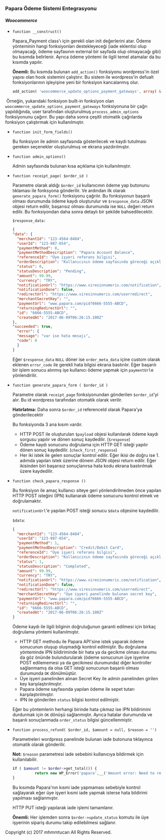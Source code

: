 ### Papara Ödeme Sistemi Entegrasyonu
#### *Woocommerce*

* `function __construct()`

  Papara_Payment class'ı için gerekli olan init değerlerini atar. Ödeme yönteminin hangi fonksiyonları destekleyeceği (iade eklentisi olup olmayacağı, ödeme sayfasının external bir sayfada olup olmayacağı gibi) bu kısımda belirlenir. Ayrıca ödeme yöntemi ile ilgili temel atamalar da bu kısımda yapılır.

  **Önemli:** Bu kısımda bulunan `add_action()` fonksiyonu wordpress'in özel yapısı olan hook sistemini çalıştırır. Bu sistem ile wordpress'in defualt fonksiyonlarının işleyişine yeni bir fonksiyon kancalanmış olur.

  ```php
  add_action( 'woocommerce_update_options_payment_gateways', array( &$this, 'process_admin_options' ));
  ```

  Örneğin, yukarıdaki fonksiyon built-in fonksiyon olan `woocommerce_update_options_payment_gateways` fonksiyonuna bir çağrı yapıldığında, user tarafından oluşturulmuş `process_admin_options` fonksiyonunu çağırır. Bu yapı daha sonra çeşitli otomatik çağrılarda fonksiyon çalıştırmak için kullanılmıştır.

* `function init_form_fields()`

  Bu fonksiyon ile admin sayfasında gösterilecek ve kaydı tutulması gereken seçenekler oluşturulmuş ve ekrana yazdırılmıştır.

* `function admin_options()`

  Admin sayfasında bulunan kısa açıklama için kullanılmıştır.

* `function receipt_page( $order_id )`

  Parametre olarak aldığı `$order_id` kullanıcının ödeme yap butonunu tıklaması ile fonksyona gönderilir. Ve ardından ilk olarak `generate_papara_form()` fonksiyonu çağrılır. Bu fonksiyonun başarılı olması durumunda ödeme kaydı oluşturulur ve `$response_data` JSON objesi return edilir, başarısız olması durumunda ise `NULL` değeri return edilir. Bu fonksiyondan daha sonra detaylı bir şekilde bahsedilecektir.

  `$response_data:`
  ```JSON
  {
  "data": {
    "merchantId": "123-4564-8484",
    "userId": "123-987-654",
    "paymentMethod": 0,
    "paymentMethodDescription": "Papara Account Balance",
    "referenceId": "Üye işyeri referans bilgisi",
    "orderDescription": "Kullanıcının ödeme sayfasında göreceği açıklama",
    "status": 0,
    "statusDescription": "Pending",
    "amount": 99.99,
    "currency": "TRY",
    "notificationUrl": "https://www.viresinnumeris.com/notification",
    "notificationDone": false,
    "redirectUrl": "https://www.viresinnumeris.com/userredirect",
    "merchantSecretKey": "",
    "paymentUrl": "www.papara.com/pid?6666-5555-ABCD",
    "returningRedirectUrl": "",
    "id": "6666-5555-ABCD",
    "createdAt": "2017-06-09T06:26:15.100Z"
  },
  "succeeded": true,
    "error": {
    "message": "var ise hata mesajı",
    "code": 0
    }
  }
  ```
  Eğer `$response_data` `NULL` döner ise `order_meta_data` içine custom olarak eklenen `error_code` ile gerekli hata bilgisi ekrana bastırılır. Eğer başarılı bir işlem sonucu alınmış işe kullanıcı ödeme yapmak için `paymentUrl`e yönlendirilir.

* `function generate_papara_form ( $order_id )`

  Parametre olarak `receipt_page` fonksiyonundan gönderilen `$order_id`'yi alır. Bu id wordpress tarafından otomatik olarak verilir.

  **Hatırlatma:** Daha sonra `$order_id` referenceId olarak Papara'ya gönderilecektir

  Bu fonksiyonda 3 ana kısım vardır.

     *  HTTP POST ile oluşturulan `$payload` objesi kullanılarak ödeme kaydı sorgusu yapılır ve dönen sonuç kaydedilir. (`$response`)
     *  Ödeme kaydı sonucunu doğrulama için HTTP GET isteği yapılır dönen sonuç kaydedilir. (`check_first_response`)
     *  Her iki istek ile gelen sonuçlar kontrol edilir. Eğer ikisi de doğru ise 1. adımda yapılan istek üzerine dönem JSON objesi return edilir. Eğer ikisinden biri başarısız sonuçlanırsa hata kodu ekrana bastırılmak üzere kaydedilir.

* `function check_papara_response ()`

  Bu fonksiyon ile amaç kullanıcı siteye geri yönlendirilmeden önce yapılan HTTP POST isteğini (IPN) kullanarak ödeme sonucunu kontrol etmek ve doğrulamaktır.

  `notificationUrl`'e yapılan POST isteği sonucu `$data` objesine kaydedilir.

  `$data`:
  ```JSON
  {
    "merchantId": "123-4564-8484",
    "userId": "123-987-654",
    "paymentMethod": 1,
    "paymentMethodDescription": "Credit/Debit Card",
    "referenceId": "Üye işyeri referans bilgisi",
    "orderDescription": "Kullanıcının ödeme sayfasında göreceği açıklama",
    "status": 1,
    "statusDescription": "Completed",    
    "amount": 99.99,
    "currency": "TRY",
    "notificationUrl": "https://www.viresinnumeris.com/notification",
    "notificationDone": false,
    "redirectUrl": "https://www.viresinnumeris.com/userredirect",
    "merchantSecretKey": "Üye işyeri panelinde bulunan secret key",
    "paymentUrl": "www.papara.com/pid?6666-5555-ABCD",
    "returningRedirectUrl": "",
    "id": "6666-5555-ABCD",
    "createdAt": "2017-06-09T06:26:15.100Z"
  }
  ```

  Ödeme kaydı ile ilgili bilginin doğruluğunun garanti edilmesi için birkaç doğrulama yöntemi kullanılmıştır.

  * HTTP GET methodu ile Papara API'sine istek yaparak ödeme sonucunun oluşup oluşmadığı kontrol edilmiştir. Bu doğrulama yönteminde IPN bildiriminde bir hata ya da gecikme olması durumu da göz önünde bulundurularak (ödeme sonucunun üye işyerine POST edilememesi ya da gecikmesi durumunda) diğer kontroller sağlanmamış da olsa GET isteği sonucunun başarılı olması durumunda `OK` dönülmüştür.
  * Üye işyeri panelinden alınan Secret Key ile admin panelinden girilen key karşılaştırılmıştır.
  * Papara ödeme sayfasında yapılan ödeme ile sepet tutarı karşılaştırılmıştır.
  * IPN ile gönderilen `status` bilgisi kontrol edilmiştir.

  Eğer bu yöntemlerin herhangi birinde hata çıkmaz ise IPN bildirimini durdurmak için `OK` dönüşü sağlanmıştır. Ayrıca hatalar durumunda ve başarılı sonuçlanmada `order_status` bilgisi güncellenmiştir.

* `function process_refund( $order_id, $amount = null, $reason = '')`

  Parametreleri wordpress panelinde bulunan iade butonuna tıklayınca otomatik olarak gönderilir.

  **Not:** `$reason` parametresi iade sebebini kullanıcıya bildirmek için kullanılabilir.

  ```php
  if ( $amount != $order->get_total()) {
            return new WP_Error('papara',__('Amount error: Need to refund: '.$order->get_total(),'papara'));
  }
  ```

  Bu kısımda Papara'nın kısmi iade yapmaması sebebiyle kontrol sağlayarak eğer üye işyeri kısmi iade yapmak isterse hata bildirimi yapılması sağlanmıştır.

  HTTP PUT isteği yapılarak iade işlemi tamamlanır.
  
  **Önemli:** Her işlemden sonra `$order->update_status` komutu ile üye işyerinin sipariş durumu takip edilebilmesi sağlanır.
  
Copyright (c) 2017 mhmmtucan All Rights Reserved.
